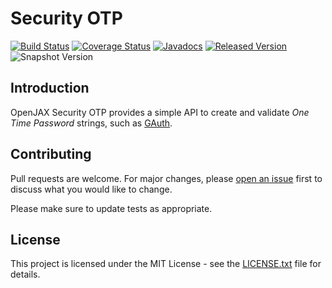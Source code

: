 # Security OTP

[![Build Status](https://travis-ci.org/openjax/security.svg?1)](https://travis-ci.org/openjax/security)
[![Coverage Status](https://coveralls.io/repos/github/openjax/security/badge.svg?1)](https://coveralls.io/github/openjax/security)
[![Javadocs](https://www.javadoc.io/badge/org.openjax.security/otp.svg?1)](https://www.javadoc.io/doc/org.openjax.security/otp)
[![Released Version](https://img.shields.io/maven-central/v/org.openjax.security/otp.svg?1)](https://mvnrepository.com/artifact/org.openjax.security/otp)
![Snapshot Version](https://img.shields.io/nexus/s/org.openjax.security/otp?label=maven-snapshot&server=https%3A%2F%2Foss.sonatype.org)

## Introduction

OpenJAX Security OTP provides a simple API to create and validate _One Time Password_ strings, such as [GAuth][gauth].

## Contributing

Pull requests are welcome. For major changes, please [open an issue](../../issues) first to discuss what you would like to change.

Please make sure to update tests as appropriate.

## License

This project is licensed under the MIT License - see the [LICENSE.txt](LICENSE.txt) file for details.

[gauth]: https://en.wikipedia.org/wiki/Google_Authenticator
